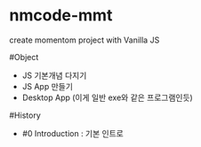# nmcode-mmt
create momentom project with Vanilla JS


#Object 
- JS 기본개념 다지기
- JS App 만들기
- Desktop App (이게 일반 exe와 같은 프로그램인듯)

#History
- #0 Introduction : 기본 인트로
